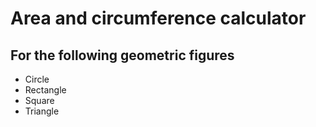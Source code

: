 # Area and circumference calculator

## For the following geometric figures
- Circle
- Rectangle
- Square
- Triangle
